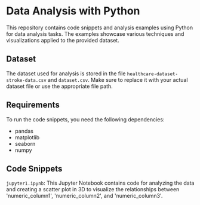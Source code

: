 # Data Analysis with Python

This repository contains code snippets and analysis examples using Python for data analysis tasks. The examples showcase various techniques and visualizations applied to the provided dataset.
## Dataset

The dataset used for analysis is stored in the file `healthcare-dataset-stroke-data.csv` and `dataset.csv`. Make sure to replace it with your actual dataset file or use the appropriate file path.

## Requirements

To run the code snippets, you need the following dependencies:

- pandas
- matplotlib
- seaborn 
- numpy


## Code Snippets

`jupyter1.ipynb`: This Jupyter Notebook contains code for analyzing the data and creating a scatter plot in 3D to visualize the relationships between 'numeric_column1', 'numeric_column2', and 'numeric_column3'.
